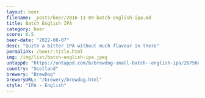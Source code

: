 ```yaml
---
layout: beer
filename: _posts/beer/2016-11-09-batch-english-ipa.md
title: Batch English IPA
category: beer
score: 6.5
beer-date: "2022-08-07"
desc: "Quite a bitter IPA without much flavour in there"
permalink: /beer/:title.html
img: /img/list/batch-english-ipa.jpeg
untappd: "https://untappd.com/b/brewdog-small-batch--english-ipa/2675600"
country: "Scotland"
brewery: "BrewDog"
breweryURL: "/brewery/brewdog.html"
style: "IPA - English"
---
```

